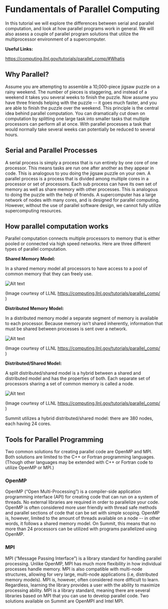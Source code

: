 # Fundamentals of Parallel Computing
In this tutorial we will explore the differences between serial and parallel computation, and look
at how parallel programs work in general. We will also assess a couple of parallel program
solutions that utilize the multiprocessor environment of a supercomputer.

__Useful Links:__

<https://computing.llnl.gov/tutorials/parallel_comp/#Whatis>

## Why Parallel?
Assume you are attempting to assemble a 10,000-piece jigsaw puzzle on a rainy weekend. The
number of pieces is staggering, and instead of a weekend it takes you several weeks to finish
the puzzle. Now assume you have three friends helping with the puzzle -- it goes much faster,
and you are able to finish the puzzle over the weekend.
This principle is the central idea behind parallel computation. You can dramatically cut down on
computation by splitting one large task into smaller tasks that multiple processors can perform
all at once. With parallel processes a task that would normally take several weeks can
potentially be reduced to several hours.

## Serial and Parallel Processes

A serial process is simply a process that is run entirely by one core of one processor. This
means tasks are run one after another as they appear in code. This is analogous to you doing
the jigsaw puzzle on your own.
A parallel process is a process that is divided among multiple cores in a processor or set of
processors. Each sub process can have its own set of memory as well as share memory with
other processes. This is analogous to doing the puzzle with the help of friends.
A supercomputer has a large network of nodes with many cores, and is designed for parallel
computing. However, without the use of parallel software design, we cannot fully utilize
supercomputing resources.

## How parallel computation works

Parallel computation connects multiple processors to memory that is either pooled or connected
via high speed networks. Here are three different types of parallel computation.

__Shared Memory Model:__

In a shared memory model all processors to have access to a pool of common memory that
they can freely use.

![Alt text](https://computing.llnl.gov/tutorials/parallel_comp/images/shared_mem.gif "shared_model")

(Image courtesy of LLNL <https://computing.llnl.gov/tutorials/parallel_comp/> )

__Distributed Memory Model:__

In a distributed memory model a separate segment of memory is available to each processor.
Because memory isn’t shared inherently, information that must be shared between processes is
sent over a network.

![Alt text](https://computing.llnl.gov/tutorials/parallel_comp/images/distributed_mem.gif "distributed_model")

(Image courtesy of LLNL <https://computing.llnl.gov/tutorials/parallel_comp/> )

__Distributed/Shared Model:__

A split distributed/shared model is a hybrid between a shared and distributed model and has the
properties of both. Each separate set of processors sharing a set of common memory is called a
node.

![Alt text](https://computing.llnl.gov/tutorials/parallel_comp/images/hybrid_mem2.gif "hybrid_model")

(Image courtesy of LLNL <https://computing.llnl.gov/tutorials/parallel_comp/> )

Summit utilizes a hybrid distributed/shared model: there are 380 nodes, each having 24 cores.

## Tools for Parallel Programming
Two common solutions for creating parallel code are OpenMP and MPI. Both solutions are
limited to the C++ or Fortran programming languages. (Though other languages may be
extended with C++ or Fortran code to utilize OpenMP or MPI.)

### OpenMP
OpenMP (“Open Multi-Processing”) is a compiler-side application programming interface (API)
for creating code that can run on a system of threads. No external libraries are required in order
to parallelize your code. OpenMP is often considered more user friendly with thread safe
methods and parallel sections of code that can be set with simple scoping.
OpenMP is, however, limited to the amount of threads available on a node -- in other words, it
follows a shared memory model. On Summit, this means that no more than 24 processors can
be utilized with programs parallelized using OpenMP.

### MPI
MPI (“Message Passing Interface”) is a library standard for handling parallel processing. Unlike
OpenMP, MPI has much more flexibility in how individual processes handle memory. MPI is also
compatible with multi-node structures, allowing for very large, multi-node applications (i.e,
distributed memory models). MPI is, however, often considered more difficult to learn.
Regardless, learning the library provides a user with the ability to maximize processing ability.
MPI is a library standard, meaning there are several libraries based on MPI that you can use to
develop parallel code. Two solutions available on Summit are OpenMPI and Intel MPI.
